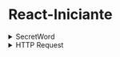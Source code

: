 # React-Iniciante

<details>
  <summary>SecretWord</summary>
- Projeto de um jogo similar ao jogo da forca.
- Nesse projeto as "responsabilidades" estão concentradas no App.
- É o primeiro projeto do curso, então foi criado de forma mais básica, sem usar todos os recursos do react.
  
</details>

<details>
  <summary>HTTP Request</summary>

  #### API
  - O projeto apresentasimulação de API utilizando o json server (npm i json-server)
  - Para acessa-lo criar uma pasta "data"e arquivo db.json. colar seu modelo de json a ser consumido.
  - No pachage.json em scripts colar:   <br>"server": "json-server --watch data/db.json".
  - Para rodar o projeto, iniciar com  o jsonserver, pois por default ele abre na porta 3000.<br>
o react vai abrir em outra porta se a 3000 estiver ocupada, ou usando o vite vai abrir  na 2173
  - <b>npm run server
